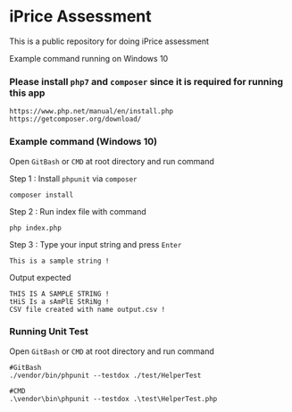 # iPrice Assessment
This is a public repository for doing iPrice assessment

Example command running on Windows 10

### Please install `php7` and `composer` since it is required for running this app
```
https://www.php.net/manual/en/install.php
https://getcomposer.org/download/
``` 
### Example command (Windows 10)
Open `GitBash` or `CMD` at root directory and run command

Step 1 : Install `phpunit` via `composer`
```
composer install
```
Step 2 : Run index file with command
```
php index.php
```

Step 3 : Type your input string and press `Enter`
```
This is a sample string !
```

Output expected
```
THIS IS A SAMPLE STRING !
tHiS Is a sAmPlE StRiNg !
CSV file created with name output.csv !
```
### Running Unit Test
Open `GitBash` or `CMD` at root directory and run command

```
#GitBash
./vendor/bin/phpunit --testdox ./test/HelperTest

#CMD
.\vendor\bin\phpunit --testdox .\test\HelperTest.php
```

